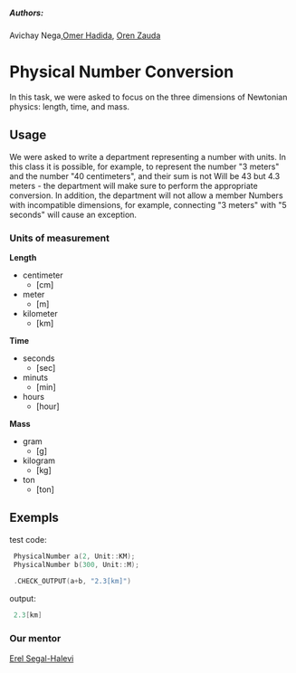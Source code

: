 ##### Authors:
Avichay Nega,[Omer Hadida](https://github.com/2MarShmello2), [Oren Zauda](https://github.com/OrenZauda)

# Physical Number Conversion

In this task, we were asked to focus on the three dimensions of Newtonian physics: length, time, and mass.

## Usage

We were asked to write a department representing a number with units.
In this class it is possible, for example, to represent the number "3 meters" and the number "40 centimeters", and their sum is not
Will be 43 but 4.3 meters - the department will make sure to perform the appropriate conversion.
In addition, the department will not allow a member
Numbers with incompatible dimensions, for example, connecting "3 meters" with "5 seconds" will cause an exception.

### Units of measurement

**Length**
   - centimeter
     - [cm]
   - meter
      - [m]
   - kilometer
      - [km]
      
**Time**
   - seconds
     - [sec]
   - minuts
      - [min]
   - hours
      - [hour]
      
**Mass**
   - gram
     - [g]
   - kilogram
      - [kg]
   - ton
      - [ton]
      
## Exempls

test code:

```c++
 PhysicalNumber a(2, Unit::KM);
 PhysicalNumber b(300, Unit::M);
 
 .CHECK_OUTPUT(a+b, "2.3[km]")
```

output:

```c++
 2.3[km]
```
      
### Our mentor

[Erel Segal-Halevi](https://github.com/erelsgl/ariel-cpp-5779) 


